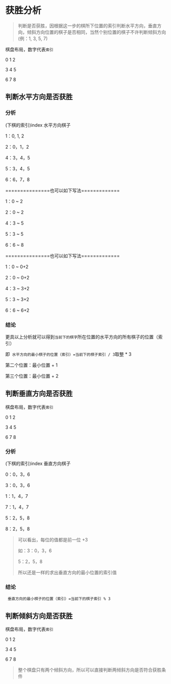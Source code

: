 

# 获胜分析

> 判断是否获胜，因根据这一步的棋所下位置的索引判断水平方向，垂直方向，倾斜方向位置的棋子是否相同，当然个别位置的棋子不许判断倾斜方向(例：1, 3, 5, 7)

棋盘布局，数字代表`索引`

0	1	2

3	4	5

6	7	8



## 判断水平方向是否获胜

### 分析

(下棋的索引)index		水平方向棋子

1：0,	1,	2

2：0，1，2

4：3，4，5

5：3，4，5

6：6，7，8

===============也可以如下写法=============

1：0 ~ 2

2：0 ~ 2

4：3 ~ 5

5：3 ~ 5

6：6 ~ 8

===============也可以如下写法=============

1：0 ~ 0+2

2：0 ~ 0+2

4：3 ~ 3+2

5：3 ~ 3+2

6：6 ~ 6+2

### 结论

更具以上分析就可以得到`当前下的棋字`所在位置的水平方向的所有棋子的位置（索引）

即` 水平方向的最小棋子的位置（索引）=当前下的棋子索引 / 3`取整 * 3   

第二个位置：最小位置 + 1

第三个位置：最小位置 + 2



## 判断垂直方向是否获胜

棋盘布局，数字代表`索引`

0	1	2

3	4	5

6	7	8

### 分析

(下棋的索引)index		垂直方向棋子

0：0，3，6

3：0，3，6

1：1，4，7

7：1，4，7

5：2，5，8

8：2，5，8

> 可以看出，每位的值都是前一位 +3 
>
> 如：3：0，3，6
>
> 5：2，5，8
>
> 所以还是一样的求出垂直方向的最小位置的索引值

### 结论

` 垂直方向的最小棋子的位置（索引）=当前下的棋子索引 % 3`   



## 判断倾斜方向是否获胜

棋盘布局，数字代表`索引`

0	1	2

3	4	5

6	7	8

> 整个棋盘只有两个倾斜方向，所以可以直接判断两倾斜方向是否符合获胜条件










